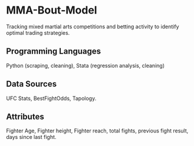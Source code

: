 # MMA-Bout-Model

Tracking mixed martial arts competitions and betting activity to identify optimal trading strategies. 

## Programming Languages 

Python (scraping, cleaning), Stata (regression analysis, cleaning)

## Data Sources

UFC Stats, BestFightOdds, Tapology.

## Attributes 

Fighter Age, Fighter height, Fighter reach, total fights, previous fight result, days since last fight. 
